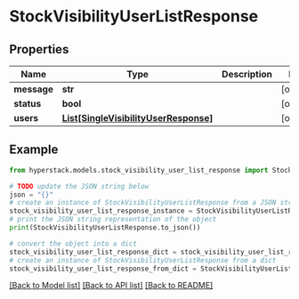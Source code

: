 # StockVisibilityUserListResponse


## Properties

Name | Type | Description | Notes
------------ | ------------- | ------------- | -------------
**message** | **str** |  | [optional] 
**status** | **bool** |  | [optional] 
**users** | [**List[SingleVisibilityUserResponse]**](SingleVisibilityUserResponse.md) |  | [optional] 

## Example

```python
from hyperstack.models.stock_visibility_user_list_response import StockVisibilityUserListResponse

# TODO update the JSON string below
json = "{}"
# create an instance of StockVisibilityUserListResponse from a JSON string
stock_visibility_user_list_response_instance = StockVisibilityUserListResponse.from_json(json)
# print the JSON string representation of the object
print(StockVisibilityUserListResponse.to_json())

# convert the object into a dict
stock_visibility_user_list_response_dict = stock_visibility_user_list_response_instance.to_dict()
# create an instance of StockVisibilityUserListResponse from a dict
stock_visibility_user_list_response_from_dict = StockVisibilityUserListResponse.from_dict(stock_visibility_user_list_response_dict)
```
[[Back to Model list]](../README.md#documentation-for-models) [[Back to API list]](../README.md#documentation-for-api-endpoints) [[Back to README]](../README.md)


